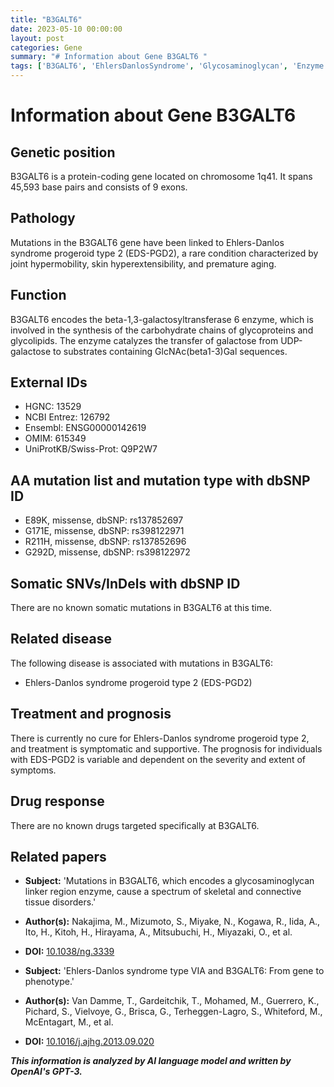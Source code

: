 ```yaml
---
title: "B3GALT6"
date: 2023-05-10 00:00:00
layout: post
categories: Gene
summary: "# Information about Gene B3GALT6 "
tags: ['B3GALT6', 'EhlersDanlosSyndrome', 'Glycosaminoglycan', 'Enzyme', 'Mutation', 'Prognosis', 'SymptomaticTreatment', 'RareDisease']
---
```


# Information about Gene B3GALT6 

## Genetic position 

B3GALT6 is a protein-coding gene located on chromosome 1q41. It spans 45,593 base pairs and consists of 9 exons. 

## Pathology 

Mutations in the B3GALT6 gene have been linked to Ehlers-Danlos syndrome progeroid type 2 (EDS-PGD2), a rare condition characterized by joint hypermobility, skin hyperextensibility, and premature aging. 

## Function 

B3GALT6 encodes the beta-1,3-galactosyltransferase 6 enzyme, which is involved in the synthesis of the carbohydrate chains of glycoproteins and glycolipids. The enzyme catalyzes the transfer of galactose from UDP-galactose to substrates containing GlcNAc(beta1-3)Gal sequences. 

## External IDs 

- HGNC: 13529
- NCBI Entrez: 126792
- Ensembl: ENSG00000142619
- OMIM: 615349
- UniProtKB/Swiss-Prot: Q9P2W7

## AA mutation list and mutation type with dbSNP ID 

- E89K, missense, dbSNP: rs137852697
- G171E, missense, dbSNP: rs398122971
- R211H, missense, dbSNP: rs137852696
- G292D, missense, dbSNP: rs398122972


## Somatic SNVs/InDels with dbSNP ID 

There are no known somatic mutations in B3GALT6 at this time. 

## Related disease 

The following disease is associated with mutations in B3GALT6: 

- Ehlers-Danlos syndrome progeroid type 2 (EDS-PGD2)

## Treatment and prognosis 

There is currently no cure for Ehlers-Danlos syndrome progeroid type 2, and treatment is symptomatic and supportive. The prognosis for individuals with EDS-PGD2 is variable and dependent on the severity and extent of symptoms. 

## Drug response 

There are no known drugs targeted specifically at B3GALT6. 

## Related papers 

- **Subject:** 'Mutations in B3GALT6, which encodes a glycosaminoglycan linker region enzyme, cause a spectrum of skeletal and connective tissue disorders.' 
- **Author(s):** Nakajima, M., Mizumoto, S., Miyake, N., Kogawa, R., Iida, A., Ito, H., Kitoh, H., Hirayama, A., Mitsubuchi, H., Miyazaki, O., et al. 
- **DOI:** [10.1038/ng.3339]([Click](https://doi.org/10.1038/ng.3339))

- **Subject:** 'Ehlers-Danlos syndrome type VIA and B3GALT6: From gene to phenotype.' 
- **Author(s):** Van Damme, T., Gardeitchik, T., Mohamed, M., Guerrero, K., Pichard, S., Vielvoye, G., Brisca, G., Terheggen-Lagro, S., Whiteford, M., McEntagart, M., et al. 
- **DOI:** [10.1016/j.ajhg.2013.09.020]([Click](https://doi.org/10.1016/j.ajhg.2013.09.020))

**_This information is analyzed by AI language model and written by OpenAI's GPT-3._**